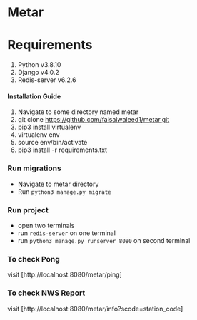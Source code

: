 # Metar

# Requirements
1. Python v3.8.10
2. Django v4.0.2
3. Redis-server v6.2.6


#### Installation Guide

1. Navigate to some directory named metar
3. git clone https://github.com/faisalwaleed1/metar.git
4. pip3 install virtualenv
5. virtualenv env
6. source env/bin/activate
7. pip3 install -r requirements.txt


### Run migrations
- Navigate to metar directory
- Run `python3 manage.py migrate`

### Run project
- open two terminals  
- run `redis-server` on one terminal
- run `python3 manage.py runserver 8080` on second terminal


### To check Pong
visit [http://localhost:8080/metar/ping]

### To check NWS Report
visit [http://localhost:8080/metar/info?scode=station_code]
